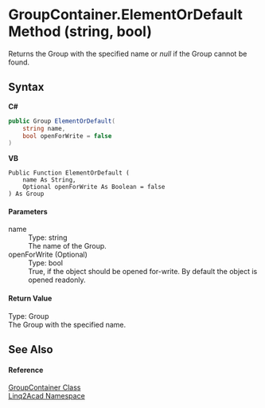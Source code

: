 # GroupContainer.ElementOrDefault Method (string, bool)
 

Returns the Group with the specified name or <i>null</i> if the Group cannot be found.

## Syntax

**C#**<br />
``` C#
public Group ElementOrDefault(
	string name,
	bool openForWrite = false
)
```

**VB**<br />
``` VB
Public Function ElementOrDefault ( 
	name As String,
	Optional openForWrite As Boolean = false
) As Group
```


#### Parameters
<dl><dt>name</dt><dd>Type: string<br />The name of the Group.</dd><dt>openForWrite (Optional)</dt><dd>Type: bool<br />True, if the object should be opened for-write. By default the object is opened readonly.</dd></dl>

#### Return Value
Type: Group<br />The Group with the specified name.

## See Also


#### Reference
<a href="T_Linq2Acad_GroupContainer.md">GroupContainer Class</a><br /><a href="N_Linq2Acad.md">Linq2Acad Namespace</a><br />
